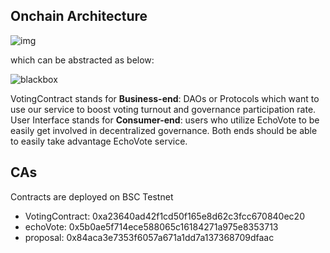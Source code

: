 ## Onchain Architecture
![img](../media/architecture.png)

which can be abstracted as below:

![blackbox](../media/black-box.png)

VotingContract stands for **Business-end**: DAOs or Protocols which want to use our service to boost voting turnout and governance participation rate. User Interface stands for **Consumer-end**: users who utilize EchoVote to be easily get involved in decentralized governance. Both ends should be able to easily take advantage EchoVote service.

## CAs
Contracts are deployed on BSC Testnet
- VotingContract: 0xa23640ad42f1cd50f165e8d62c3fcc670840ec20
- echoVote: 0x5b0ae5f714ece588065c16184271a975e8353713
- proposal: 0x84aca3e7353f6057a671a1dd7a137368709dfaac
